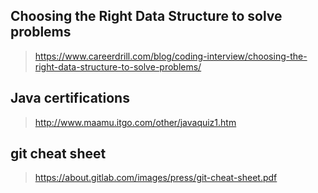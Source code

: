 ## Choosing the Right Data Structure to solve problems
>  https://www.careerdrill.com/blog/coding-interview/choosing-the-right-data-structure-to-solve-problems/


## Java certifications 
> http://www.maamu.itgo.com/other/javaquiz1.htm

## git cheat sheet 
> https://about.gitlab.com/images/press/git-cheat-sheet.pdf




